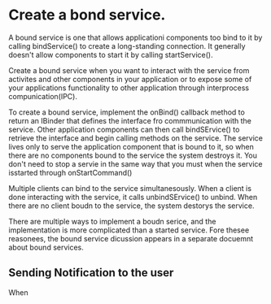 # Create a bond service. 

A bound service is one that allows applicationi components too bind to it by calling bindService() to create a long-standing connection. It generally doesn't allow components to start it by calling startService().

Create a bound service when you want to interact with the service from activites and other components in your application or to expose some of your applications functionality to other application through interprocess compunication(IPC).

To create a bound service, implement the onBind() callback method to return an IBinder that defines the interface fro commmunication with the service. Other application components can then call bindSErvice() to retrieve the interface and begin calling methods on the service. The service lives only to serve the application component that is bound to it, so when there are no components bound to the service the system destroys it. You don't need to stop a servie in the same way that you must when the service isstarted through onStartCommand()

Multiple clients can bind to the service simultanesously. When a client is done interacting with the service, it calls unbindSErvice() to unbind. When there are no client boudn to the service, the system destorys the service. 

There are multiple ways to implement a boudn serice, and the implementation is more complicated than a started service. Fore thesee reasonees, the bound service dicussion appears in a separate docuemnt about bound services. 

## Sending Notification to the user
When 
